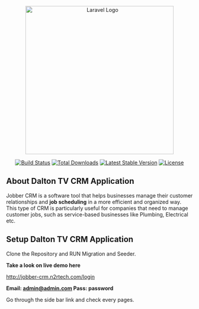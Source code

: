 <p align="center"><a href="https://laravel.com" target="_blank"><img src="https://raw.githubusercontent.com/laravel/art/master/logo-lockup/5%20SVG/2%20CMYK/1%20Full%20Color/laravel-logolockup-cmyk-red.svg" width="400" alt="Laravel Logo"></a></p>

<p align="center">
<a href="https://travis-ci.org/laravel/framework"><img src="https://travis-ci.org/laravel/framework.svg" alt="Build Status"></a>
<a href="https://packagist.org/packages/laravel/framework"><img src="https://img.shields.io/packagist/dt/laravel/framework" alt="Total Downloads"></a>
<a href="https://packagist.org/packages/laravel/framework"><img src="https://img.shields.io/packagist/v/laravel/framework" alt="Latest Stable Version"></a>
<a href="https://packagist.org/packages/laravel/framework"><img src="https://img.shields.io/packagist/l/laravel/framework" alt="License"></a>
</p>

## About Dalton TV CRM Application

Jobber CRM is a software tool that helps businesses manage their customer relationships and **job scheduling** in a more efficient and organized way. This type of CRM is particularly useful for companies that need to manage customer jobs, such as service-based businesses like Plumbing, Electrical etc.

## Setup Dalton TV CRM Application

Clone the Repository and RUN Migration and Seeder.

**Take a look on live demo here**

http://jobber-crm.n2rtech.com/login

****Email: admin@admin.com**
**Pass:  password****


Go through the side bar link and check every pages.
